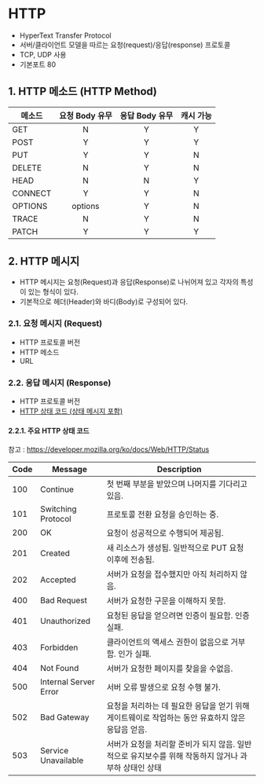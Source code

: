 # HTTP
- HyperText Transfer Protocol
- 서버/클라이언트 모델을 따르는 요청(request)/응답(response) 프로토콜
- TCP, UDP 사용
- 기본포트 80

## 1. HTTP 메소드 (HTTP Method)
|메소드|요청 Body 유무|응답 Body 유무|캐시 가능|
|---|:---:|:---:|:---:|
|GET|N|Y|Y|
|POST|Y|Y|Y|
|PUT|Y|Y|N|
|DELETE|N|Y|N|
|HEAD|N|N|Y|
|CONNECT|Y|Y|N|
|OPTIONS|options|Y|N|
|TRACE|N|Y|N|
|PATCH|Y|Y|Y|

## 2. HTTP 메시지
- HTTP 메시지는 요청(Request)과 응답(Response)로 나뉘어져 있고 각자의 특성이 있는 형식이 있다.
- 기본적으로 헤더(Header)와 바디(Body)로 구성되어 있다.

### 2.1. 요청 메시지 (Request)
- HTTP 프로토콜 버전
- HTTP 메소드
- URL

### 2.2. 응답 메시지 (Response)
- HTTP 프로토콜 버전
- [HTTP 상태 코드 (상태 메시지 포함)](#2.2.1-주요-HTTP-상태-코드)

#### 2.2.1. 주요 HTTP 상태 코드
참고 : https://developer.mozilla.org/ko/docs/Web/HTTP/Status

|Code|Message|Description|
|---|---|---|
|100|Continue|첫 번째 부분을 받았으며 나머지를 기다리고 있음.|
|101|Switching Protocol|프로토콜 전환 요청을 승인하는 중.|
|200|OK|요청이 성공적으로 수행되어 제공됨.|
|201|Created|새 리소스가 생성됨. 일반적으로 PUT 요청 이후에 전송됨.|
|202|Accepted|서버가 요청을 접수했지만 아직 처리하지 않음.|
|400|Bad Request|서버가 요청한 구문을 이해하지 못함.|
|401|Unauthorized|요청된 응답을 얻으려면 인증이 필요함. 인증 실패.|
|403|Forbidden|클라이언트의 액세스 권한이 없음으로 거부함. 인가 실패.|
|404|Not Found|서버가 요청한 페이지를 찾을을 수없음.|
|500|Internal Server Error|서버 오류 발생으로 요청 수행 불가.|
|502|Bad Gateway|요청을 처리하는 데 필요한 응답을 얻기 위해 게이트웨이로 작업하는 동안 유효하지 않은 응답음 얻음.|
|503|Service Unavailable|서버가 요청을 처리할 준비가 되지 않음. 일반적으로 유지보수를 위해 작동하지 않거나 과부하 상태인 상태|
